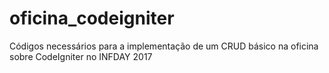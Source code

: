 # oficina_codeigniter
Códigos necessários para a implementação de um CRUD básico na oficina sobre CodeIgniter no INFDAY 2017
